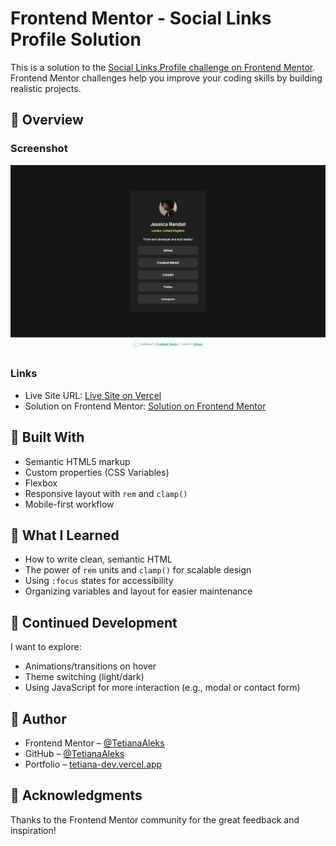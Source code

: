 # Frontend Mentor - Social Links Profile Solution

This is a solution to the [Social Links Profile challenge on Frontend Mentor](https://www.frontendmentor.io/challenges/social-links-profile-UG32l9m6dQ). Frontend Mentor challenges help you improve your coding skills by building realistic projects.

## 🚀 Overview

### Screenshot

![Social Links Profile Screenshot](./preview/preview.png)

### Links

- Live Site URL: [Live Site on Vercel](https://fem-projects-hub.vercel.app/social-links-profile)
- Solution on Frontend Mentor: [Solution on Frontend Mentor](https://www.frontendmentor.io/solutions/responsive-social-links-card-with-semantic-html-rem-units-and-css-varia-Cwauw2jcPG)

## 🔧 Built With

- Semantic HTML5 markup
- Custom properties (CSS Variables)
- Flexbox
- Responsive layout with `rem` and `clamp()`
- Mobile-first workflow

## 🧠 What I Learned

- How to write clean, semantic HTML
- The power of `rem` units and `clamp()` for scalable design
- Using `:focus` states for accessibility
- Organizing variables and layout for easier maintenance

## 🚀 Continued Development

I want to explore:
- Animations/transitions on hover
- Theme switching (light/dark)
- Using JavaScript for more interaction (e.g., modal or contact form)

## 🤝 Author

- Frontend Mentor – [@TetianaAleks](https://www.frontendmentor.io/profile/TetianaAleks)
- GitHub – [@TetianaAleks](https://github.com/TetianaAleks)
- Portfolio – [tetiana-dev.vercel.app](https://tetiana-dev.vercel.app)

## 🙏 Acknowledgments

Thanks to the Frontend Mentor community for the great feedback and inspiration!